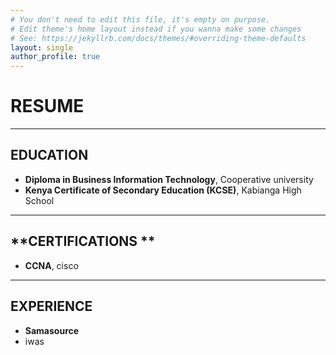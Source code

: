 ```yaml
---
# You don't need to edit this file, it's empty on purpose.
# Edit theme's home layout instead if you wanna make some changes
# See: https://jekyllrb.com/docs/themes/#overriding-theme-defaults
layout: single
author_profile: true
---
```


# **RESUME**

---

## **EDUCATION**

- **Diploma in Business Information Technology**, Cooperative university 
- **Kenya Certificate of Secondary Education (KCSE)**, Kabianga High School

---

## **CERTIFICATIONS **

- **CCNA**, cisco

---

## **EXPERIENCE**

- **Samasource**
- iwas
